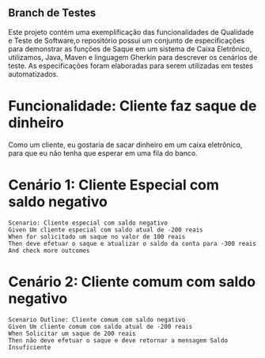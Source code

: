 ## Branch de Testes 

Este projeto contém uma exemplificação das funcionalidades de Qualidade e Teste de Software,o repositório possui um conjunto de especificações para demonstrar as funções de Saque 
em um sistema de Caixa Eletrônico, utilizamos, Java, Maven e linguagem Gherkin para descrever os cenários de teste. As especificações foram elaboradas para serem utilizadas em testes automatizados.

# Funcionalidade: Cliente faz saque de dinheiro
Como um cliente, eu gostaria de sacar dinheiro em um caixa eletrônico, para que eu não tenha que esperar em uma fila do banco.

 # Cenário 1: Cliente Especial com saldo negativo
    Scenario: Cliente especial com saldo negativo
    Given Um cliente especial com saldo atual de -200 reais
    When for solicitado um saque no valor de 100 reais
    Then deve efetuar o saque e atualizar o saldo da conta para -300 reais
    And check more outcomes
    
# Cenário 2: Cliente comum com saldo negativo
    Scenario Outline: Cliente comum com saldo negativo
    Given Um cliente comum com saldo atual de -200 reais
    When Solicitar um saque de 200 reais
    Then não deve efetuar o saque e deve retornar a mensagem Saldo Insuficiente
